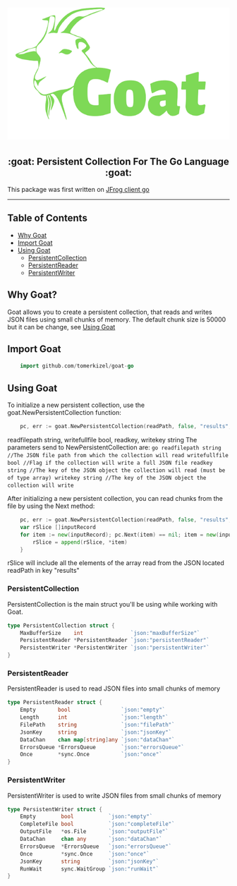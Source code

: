 <h1 align="center">
  <img src="./Goat-logo.png" alt="Goat" title="Goat" height="300px" />
</h1>

<h2 align="center">
:goat: Persistent Collection For The Go Language :goat:
</h2>

<h7 align="center"> This package was first written on <a href="https://github.com/jfrog/jfrog-client-go">JFrog client go</a></h3>

---

## Table of Contents
 - [Why Goat](#why-goat)
 - [Import Goat](#import-goat)
 - [Using Goat](#using-goat)
    - [PersistentCollection](#persistentcollection)
    - [PersistentReader](#persistentreader)
    - [PersistentWriter](#persistentwriter)

## Why Goat?
Goat allows you to create a persistent collection, that reads and writes JSON files using small chunks of memory.
The default chunk size is 50000 but it can be change, see [Using Goat](#using-goat)

## Import Goat

```go
    import github.com/tomerkizel/goat-go
```

## Using Goat

To initialize a new persistent collection, use the goat.NewPersistentCollection function:
```go
	pc, err := goat.NewPersistentCollection(readPath, false, "results", "")
```
readfilepath string, writefullfile bool, readkey, writekey string
The parameters send to NewPersistentCollection are:
	```go
		readfilepath string //The JSON file path from which the collection will read
		writefullfile bool //Flag if the collection will write a full JSON file
		readkey string //The key of the JSON object the collection will read (must be of type array)
		writekey string //The key of the JSON object the collection will write
	```

After initializing a new persistent collection, you can read chunks from the file by using the Next method:
```go
	pc, err := goat.NewPersistentCollection(readPath, false, "results", "")	
	var rSlice []inputRecord
	for item := new(inputRecord); pc.Next(item) == nil; item = new(inputRecord) {
		rSlice = append(rSlice, *item)
	}
```
rSlice will include all the elements of the array read from the JSON located readPath in key "results"

### PersistentCollection
PersistentCollection is the main struct you'll be using while working with Goat.

```go
type PersistentCollection struct {
	MaxBufferSize    int               `json:"maxBufferSize"`
	PersistentReader *PersistentReader `json:"persistentReader"`
	PersistentWriter *PersistentWriter `json:"persistentWriter"`
}
```

### PersistentReader
PersistentReader is used to read JSON files into small chunks of memory

```go
type PersistentReader struct {
	Empty       bool                `json:"empty"`
	Length      int                 `json:"length"`
	FilePath    string              `json:"filePath"`
	JsonKey     string              `json:"jsonKey"`
	DataChan    chan map[string]any `json:"dataChan"`
	ErrorsQueue *ErrorsQueue        `json:"errorsQueue"`
	Once        *sync.Once          `json:"once"`
}
```

### PersistentWriter
PersistentWriter is used to write JSON files from small chunks of memory

```go
type PersistentWriter struct {
	Empty        bool           `json:"empty"`
	CompleteFile bool           `json:"completeFile"`
	OutputFile   *os.File       `json:"outputFile"`
	DataChan     chan any       `json:"dataChan"`
	ErrorsQueue  *ErrorsQueue   `json:"errorsQueue"`
	Once         *sync.Once     `json:"once"`
	JsonKey      string         `json:"jsonKey"`
	RunWait      sync.WaitGroup `json:"runWait"`
}
```